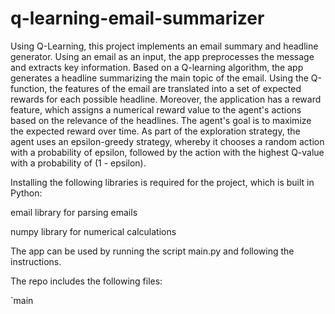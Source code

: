 # q-learning-email-summarizer


Using Q-Learning, this project implements an email summary and headline generator. Using an email as an input, the app preprocesses the message and extracts key information. Based on a Q-learning algorithm, the app generates a headline summarizing the main topic of the email. Using the Q-function, the features of the email are translated into a set of expected rewards for each possible headline. Moreover, the application has a reward feature, which assigns a numerical reward value to the agent's actions based on the relevance of the headlines. The agent's goal is to maximize the expected reward over time. As part of the exploration strategy, the agent uses an epsilon-greedy strategy, whereby it chooses a random action with a probability of epsilon, followed by the action with the highest Q-value with a probability of (1 - epsilon).

Installing the following libraries is required for the project, which is built in Python:

email library for parsing emails

numpy library for numerical calculations

The app can be used by running the script main.py and following the instructions.

The repo includes the following files:

`main

